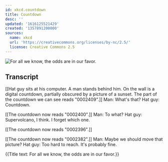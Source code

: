 ```yaml
---
id: xkcd.countdown
title: Countdown
desc: ''
updated: '1616125521429'
created: '1357891200000'
sources:
  name: xkcd
  url: 'https://creativecommons.org/licenses/by-nc/2.5/'
  license: Creative Commons 2.5
---
```

![For all we know, the odds are in our favor.](https://imgs.xkcd.com/comics/countdown.png)

## Transcript
[[Hat guy sits at his computer. A man stands behind him. On the wall is a digital countdown, partially obscured by a picture of a sunset. The part of the countdown we can see reads "0002409".]]
Man: What's that? 
Hat guy: Countdown. 

[[The countdown now reads "0002400".]]
Man: To what? 
Hat guy: Supervolcano, I think. I forget which one.

[[The countdown now reads "0002396".]]

[[The countdown now reads "0002382".]]
Man: Maybe we should move that picture? 
Hat guy: Too hard to reach. It's probably fine. 

{{Title text: For all we know, the odds are in our favor.}}
